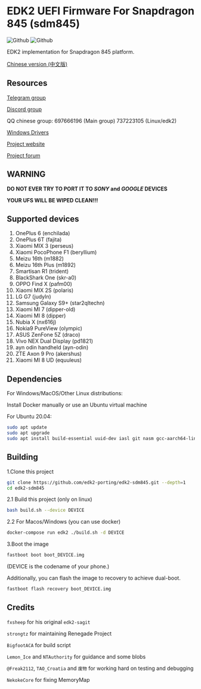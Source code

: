 # EDK2 UEFI Firmware For Snapdragon 845 (sdm845)

![Github](https://img.shields.io/github/downloads/edk2-porting/edk2-sdm845/total)
![Github](https://img.shields.io/github/v/release/edk2-porting/edk2-sdm845?include_prereleases)

EDK2 implementation for Snapdragon 845 platform.

[Chinese version (中文版)](https://github.com/edk2-porting/edk2-sdm845/blob/master/README.zh.md)

## Resources

[Telegram group](https://t.me/joinchat/MNjTmBqHIokjweeN0SpoyA)

[Discord group](https://discord.gg/XXBWfag)

QQ chinese group: 697666196 (Main group)    737223105 (Linux/edk2)

[Windows Drivers](https://github.com/edk2-porting/WOA-Drivers)

[Project website](https://renegade-project.org/)

[Project forum](https://forum.renegade-project.org/)

## WARNING

**DO NOT EVER TRY TO PORT IT TO *SONY* and *GOOGLE* DEVICES**

**YOUR UFS WILL BE WIPED CLEAN!!!**

## Supported devices

1.  OnePlus 6                 (enchilada)
2.  OnePlus 6T                (fajita)
3.  Xiaomi MIX 3              (perseus)
4.  Xiaomi PocoPhone F1       (beryllium)
5.  Meizu 16th                (m1882)
6.  Meizu 16th Plus           (m1892)
7.  Smartisan R1              (trident)
8.  BlackShark One            (skr-a0)
9.  OPPO Find X               (pafm00)
10. Xiaomi MIX 2S             (polaris)
11. LG G7                     (judyln)
12. Samsung Galaxy S9+        (star2qltechn)
13. Xiaomi MI 7               (dipper-old)
14. Xiaomi MI 8               (dipper)
15. Nubia X                   (nx616j)
16. Nokia9 PureView           (olympic)
17. ASUS ZenFone 5Z           (draco)
18. Vivo NEX Dual Display     (pd1821)
19. ayn odin handheld         (ayn-odin)
20. ZTE Axon 9 Pro            (akershus)
21. Xiaomi MI 8 UD            (equuleus)

## Dependencies

For Windows/MacOS/Other Linux distributions:

Install Docker manually or use an Ubuntu virtual machine

For Ubuntu 20.04:

```bash
sudo apt update
sudo apt upgrade
sudo apt install build-essential uuid-dev iasl git nasm gcc-aarch64-linux-gnu abootimg python3-distutils python3-pil python3-git
```

## Building

1.Clone this project

```bash
git clone https://github.com/edk2-porting/edk2-sdm845.git --depth=1
cd edk2-sdm845
```

2.1 Build this project (only on linux)

```bash
bash build.sh --device DEVICE
```

2.2 For Macos/Windows (you can use docker)

````bash
docker-compose run edk2 ./build.sh -d DEVICE
````

3.Boot the image

```bash
fastboot boot boot_DEVICE.img
```

(DEVICE is the codename of your phone.)

Additionally, you can flash the image to recovery to achieve dual-boot.

```bash
fastboot flash recovery boot_DEVICE.img
```

## Credits

`fxsheep` for his original `edk2-sagit`

`strongtz` for maintaining Renegade Project

`BigfootACA` for build script

`Lemon_Ice` and `NTAuthority` for guidance and some blobs

`@Freak2112`, `TAO_Croatia` and `废物` for working hard on testing and debugging

`NekokeCore` for fixing MemoryMap
